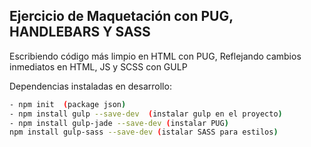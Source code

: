 ## Ejercicio de Maquetación con PUG, HANDLEBARS Y SASS
Escribiendo código más limpio en HTML con PUG, Reflejando cambios inmediatos en HTML, JS y SCSS con GULP

Dependencias instaladas en desarrollo:

```sh
- npm init  (package json)
- npm install gulp --save-dev  (instalar gulp en el proyecto)
- npm install gulp-jade --save-dev (instalar PUG)
npm install gulp-sass --save-dev (istalar SASS para estilos)

```